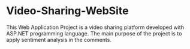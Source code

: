 # Video-Sharing-WebSite
This Web Application Project is a video sharing platform developed with ASP.NET programming language. The main purpose of the project is to apply sentiment analysis in the comments.
